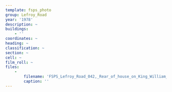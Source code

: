 ```yaml
---
template: fsps_photo
group: Lefroy_Road
year: '1978'
description: ~
buildings:
    - ''
coordinates: ~
heading: ~
classification: ~
section: ~
cell: ~
film_roll: ~
files:
    -
        filename: 'FSPS_Lefroy_Road_042,_Rear_of_house_on_King_William_St,_17-13-F,_1978.png'
        caption: ''
---
```

